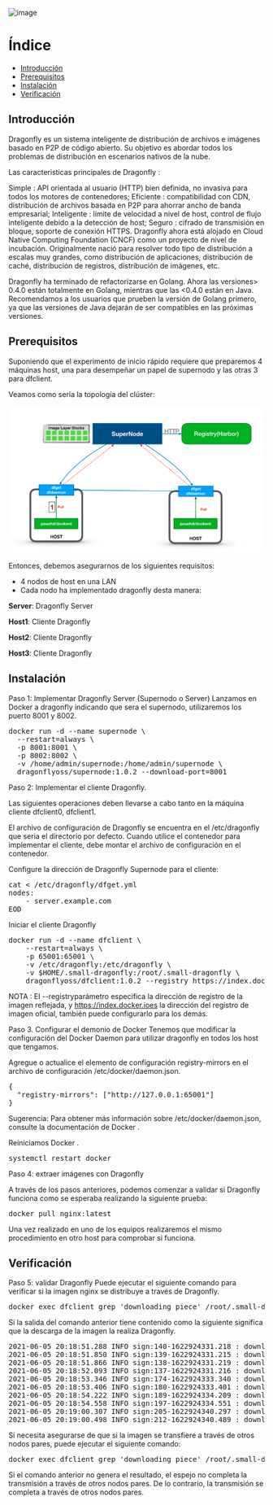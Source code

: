 ![image](https://user-images.githubusercontent.com/43776895/119236256-acffb780-bb36-11eb-86d7-fc8bc335fdc4.png)

# Índice
- [Introducción](#introducción)
- [Prerequisitos](#prerequisitos)
- [Instalación](#instalación)
- [Verificación](#verificación)

## Introducción

Dragonfly es un sistema inteligente de distribución de archivos e imágenes basado en P2P de código abierto. Su objetivo es abordar todos los problemas de distribución en escenarios nativos de la nube. 

Las caracteristicas principales de Dragonfly :

Simple : API orientada al usuario (HTTP) bien definida, no invasiva para todos los motores de contenedores;
Eficiente : compatibilidad con CDN, distribución de archivos basada en P2P para ahorrar ancho de banda empresarial;
Inteligente : límite de velocidad a nivel de host, control de flujo inteligente debido a la detección de host;
Seguro : cifrado de transmisión en bloque, soporte de conexión HTTPS.
Dragonfly ahora está alojado en Cloud Native Computing Foundation (CNCF) como un proyecto de nivel de incubación. Originalmente nació para resolver todo tipo de distribución a escalas muy grandes, como distribución de aplicaciones, distribución de caché, distribución de registros, distribución de imágenes, etc.

Dragonfly ha terminado de refactorizarse en Golang. Ahora las versiones> 0.4.0 están totalmente en Golang, mientras que las <0.4.0 están en Java. Recomendamos a los usuarios que prueben la versión de Golang primero, ya que las versiones de Java dejarán de ser compatibles en las próximas versiones.

## Prerequisitos

Suponiendo que el experimento de inicio rápido requiere que preparemos 4 máquinas host, una para desempeñar un papel de supernodo y las otras 3 para dfclient. 

Veamos como seria la topología del clúster:

![Ejemplo](https://github.com/juanlu-millan/Distribucion-de-imagenes-docker-en-una-red-P2P-con-DragonFly-y-CoreDNS/blob/main/imagenes/ejemplo.png)

Entonces, debemos asegurarnos de los siguientes requisitos:

- 4 nodos de host en una LAN
- Cada nodo ha implementado dragonfly desta manera:

**Server**:  Dragonfly Server

**Host1**: Cliente Dragonfly

**Host2**: Cliente Dragonfly

**Host3**: Cliente Dragonfly

## Instalación

Paso 1: Implementar Dragonfly Server (Supernodo o Server)
Lanzamos en Docker a dragonfly indicando que sera el supernodo, utilizaremos los puerto 8001 y 8002.

<pre>
docker run -d --name supernode \
  --restart=always \
  -p 8001:8001 \
  -p 8002:8002 \
  -v /home/admin/supernode:/home/admin/supernode \
  dragonflyoss/supernode:1.0.2 --download-port=8001
</pre>

Paso 2: Implementar el cliente Dragonfly.

Las siguientes operaciones deben llevarse a cabo tanto en la máquina cliente dfclient0, dfclient1.

El archivo de configuración de Dragonfly se encuentra en el /etc/dragonfly que seria el directorio por defecto. Cuando utilice el contenedor para implementar el cliente, debe montar el archivo de configuración en el contenedor.

Configure la dirección de Dragonfly Supernode para el cliente:

<pre>
cat <<EOD > /etc/dragonfly/dfget.yml
nodes:
    - server.example.com
EOD
</pre>

Iniciar el cliente Dragonfly

<pre>
docker run -d --name dfclient \
    --restart=always \
    -p 65001:65001 \
    -v /etc/dragonfly:/etc/dragonfly \
    -v $HOME/.small-dragonfly:/root/.small-dragonfly \
    dragonflyoss/dfclient:1.0.2 --registry https://index.docker.io
</pre>


NOTA : El --registryparámetro especifica la dirección de registro de la imagen reflejada, y https://index.docker.ioes la dirección del registro de imagen oficial, también puede configurarlo para los demás.

Paso 3. Configurar el demonio de Docker
Tenemos que modificar la configuración  del Docker Daemon para utilizar dragonfly en todos los host que tengamos.

Agregue o actualice el elemento de configuración registry-mirrors en el archivo de configuración /etc/docker/daemon.json.

<pre>
{
  "registry-mirrors": ["http://127.0.0.1:65001"]
}
</pre>

Sugerencia: Para obtener más información sobre /etc/docker/daemon.json, consulte la documentación de Docker .

Reiniciamos Docker .

<pre>
systemctl restart docker
</pre>

Paso 4: extraer imágenes con Dragonfly

A través de los pasos anteriores, podemos comenzar a validar si Dragonfly funciona como se esperaba realizando la siguiente prueba:

<pre>
docker pull nginx:latest
</pre>

Una vez realizado en uno de los equipos realizaremos el mismo procedimiento en otro host para comprobar si funciona.

## Verificación

Paso 5: validar Dragonfly
Puede ejecutar el siguiente comando para verificar si la imagen nginx se distribuye a través de Dragonfly.

<pre>
docker exec dfclient grep 'downloading piece' /root/.small-dragonfly/logs/dfclient.log
</pre>

Si la salida del comando anterior tiene contenido como la siguiente significa que la descarga de la imagen la realiza Dragonfly.

<pre>
2021-06-05 20:18:51.288 INFO sign:140-1622924331.218 : downloading piece:{"taskID":"05f945e758a52439048ab935efd0dfa49ca6963eaf5adb41883074aa5b435385","superNode":"server.example.com:8002","dstCid":"","range":"","result":502,"status":700,"pieceSize":0,"pieceNum":0}
2021-06-05 20:18:51.850 INFO sign:139-1622924331.215 : downloading piece:{"taskID":"40b4a6ba49a045c9082ea4d376ce85bdd9b89004a780fa129a85ba756842daee","superNode":"server.example.com:8002","dstCid":"","range":"","result":502,"status":700,"pieceSize":0,"pieceNum":0}
2021-06-05 20:18:51.866 INFO sign:138-1622924331.219 : downloading piece:{"taskID":"2d9d46e6f276f863ac1bd9657fb3838dc1e5d2c16d998b69fca7a3c6f7abd8f2","superNode":"server.example.com:8002","dstCid":"","range":"","result":502,"status":700,"pieceSize":0,"pieceNum":0}
2021-06-05 20:18:52.093 INFO sign:137-1622924331.216 : downloading piece:{"taskID":"9447f0fbd61cef2a75ee2f689fecab6f74d7c1348c747cce84b0171ff0555719","superNode":"server.example.com:8002","dstCid":"","range":"","result":502,"status":700,"pieceSize":0,"pieceNum":0}
2021-06-05 20:18:53.346 INFO sign:174-1622924333.340 : downloading piece:{"taskID":"e30cbaa7d78baf26a550ce5844f53870373d70ec5cc559885af7a3b1b2ab7865","superNode":"server.example.com:8002","dstCid":"","range":"","result":502,"status":700,"pieceSize":0,"pieceNum":0}
2021-06-05 20:18:53.406 INFO sign:180-1622924333.401 : downloading piece:{"taskID":"a5444918bcc613a274bcd1b0be69b273408a92f83176e8bef7871002673f0bdd","superNode":"server.example.com:8002","dstCid":"","range":"","result":502,"status":700,"pieceSize":0,"pieceNum":0}
2021-06-05 20:18:54.222 INFO sign:189-1622924334.209 : downloading piece:{"taskID":"d57c08ca46fcd9c223799a4fc7bc9dd3cdcfe3bd0060df95ba20260383c63226","superNode":"server.example.com:8002","dstCid":"","range":"","result":502,"status":700,"pieceSize":0,"pieceNum":0}
2021-06-05 20:18:54.558 INFO sign:197-1622924334.551 : downloading piece:{"taskID":"7b5674b1d185de889fa24aff2511a81b0a6b4a5fd63b5b4be84d31658cf53587","superNode":"server.example.com:8002","dstCid":"","range":"","result":502,"status":700,"pieceSize":0,"pieceNum":0}
2021-06-05 20:19:00.307 INFO sign:205-1622924340.297 : downloading piece:{"taskID":"1f0f6c994921ccd2c2adba82672c20c0d5158d39b4fe9e60e67e17cbecdedbc4","superNode":"server.example.com:8002","dstCid":"","range":"","result":502,"status":700,"pieceSize":0,"pieceNum":0}
2021-06-05 20:19:00.498 INFO sign:212-1622924340.489 : downloading piece:{"taskID":"408bbb57f6a31bd04ce60cfea3fdea8acf0f06fa69cc2a23436925e1a2abc489","superNode":"server.example.com:8002","dstCid":"","range":"","result":502,"status":700,"pieceSize":0,"pieceNum":0}
</pre>

Si necesita asegurarse de que si la imagen se transfiere a través de otros nodos pares, puede ejecutar el siguiente comando:

<pre>
docker exec dfclient grep 'downloading piece' /root/.small-dragonfly/logs/dfclient.log | grep -v cdnnode
</pre>

Si el comando anterior no genera el resultado, el espejo no completa la transmisión a través de otros nodos pares. De lo contrario, la transmisión se completa a través de otros nodos pares.
